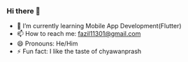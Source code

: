 ### Hi there 👋

<!--
**fazilmd11/fazilmd11** is a ✨ _special_ ✨ repository because its `README.md` (this file) appears on your GitHub profile.

Here are some ideas to get you started:

- 🔭 I’m currently working on 
- 🌱 I’m currently learning Mobile App Development(Flutter)
- 👯 I’m looking to collaborate on ...
- 🤔 I’m looking for help with ...
- 💬 Ask me about ...
- 📫 How to reach me: fazil11301@gmail.com
- 😄 Pronouns: He/Him
- ⚡ Fun fact: I like the taste of chyawanprash
-->
- 🌱 I’m currently learning Mobile App Development(Flutter)
- 📫 How to reach me: fazil11301@gmail.com
- 😄 Pronouns: He/Him
- ⚡ Fun fact: I like the taste of chyawanprash
